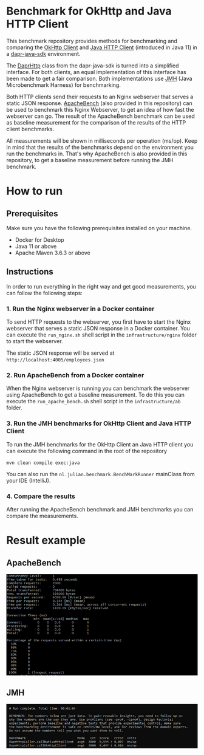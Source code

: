 # Benchmark for OkHttp and Java HTTP Client

This benchmark repository provides methods for benchmarking and comparing the [OkHttp Client](https://github.com/square/okhttp) and [Java HTTP Client](https://openjdk.java.net/groups/net/httpclient/intro.html) (introduced in Java 11) in a [dapr-java-sdk](https://github.com/dapr/java-sdk) environment.

The [DaprHttp](https://github.com/dapr/java-sdk/blob/a654861defaed64d64bd2110c48c241d13317878/sdk/src/main/java/io/dapr/client/DaprHttp.java#L36) class from the dapr-java-sdk is turned into a simplified interface. For both clients, an equal implementation of this interface has been made to get a fair comparison. Both implementations use [JMH](https://github.com/openjdk/jmh) (Java Microbenchmark Harness) for benchmarking.

Both HTTP clients send their requests to an Nginx webserver that serves a static JSON response. [ApacheBench](https://httpd.apache.org/docs/2.4/programs/ab.html) (also provided in this repository) can be used to benchmark this Nginx Webserver, to get an idea of how fast the webserver can go. The result of the ApacheBench benchmark can be used as baseline measurement for the comparison of the results of the HTTP client benchmarks.

All measurements will be shown in milliseconds per operation (ms/op). Keep in mind that the results of the benchmarks depend on the environment you run the benchmarks in. That's why ApacheBench is also provided in this repository, to get a baseline measurement before running the JMH benchmark.

# How to run 

## Prerequisites

Make sure you have the following prerequisites installed on your machine.

- Docker for Desktop
- Java 11 or above
- Apache Maven 3.6.3 or above

## Instructions

In order to run everything in the right way and get good measurements, you can follow the following steps:

### 1. Run the Nginx webserver in a Docker container
To send HTTP requests to the webserver, you first have to start the Nginx webserver that serves a static JSON response in a Docker container. You can execute the `run_nginx.sh` shell script in the `infrastructure/nginx` folder to start the webserver.

The static JSON response will be served at `http://localhost:4005/employees.json`

### 2. Run ApacheBench from a Docker container
When the Nginx webserver is running you can benchmark the webserver using ApacheBench to get a baseline measurement. To do this you can execute the `run_apache_bench.sh` shell script in the `infrastructure/ab` folder.

### 3. Run the JMH benchmarks for OkHttp Client and Java HTTP Client
To run the JMH benchmarks for the OkHttp Client an Java HTTP client you can execute the following command in the root of the repository
```
mvn clean compile exec:java
```
You can also run the `nl.julian.benchmark.BenchMarkRunner` mainClass from your IDE (IntelliJ).

### 4. Compare the results
After running the ApacheBench benchmark and JMH benchmarks you can compare the measurements.

# Result example

## ApacheBench
![ApacheBench Measurements](images/ab_benchmark.PNG)

## JMH
![JMH Measurements](images/jmh_benchmark.PNG)